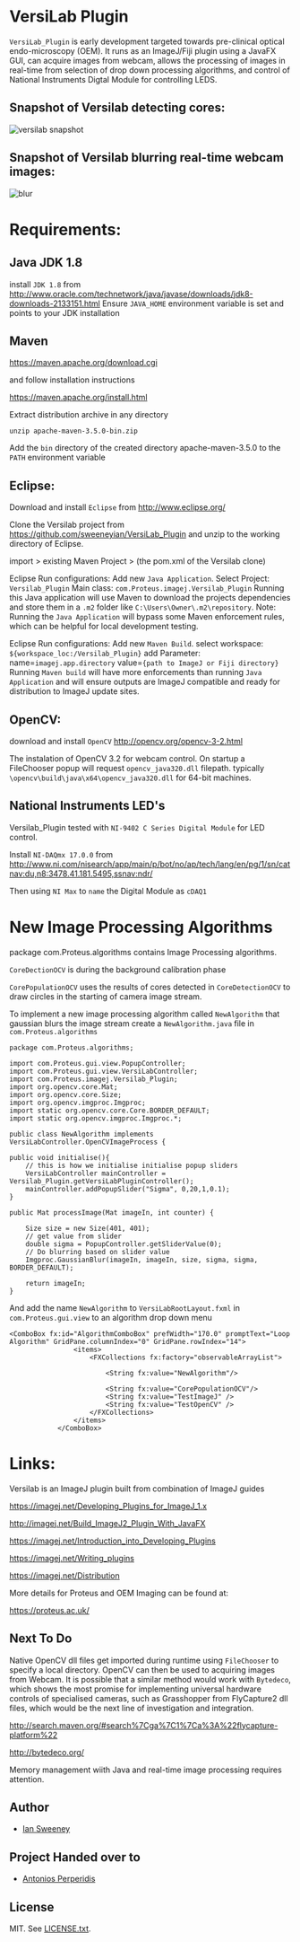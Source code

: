 # VersiLab Plugin

`VersiLab_Plugin` is early development targeted towards pre-clinical 
optical endo-microscopy (OEM). It runs as an ImageJ/Fiji plugin using a JavaFX GUI, can acquire images from webcam, allows the processing of images in real-time from selection of drop down processing algorithms, and control of National Instruments Digtal Module for controlling LEDS.

## Snapshot of Versilab detecting cores:
![versilab snapshot](https://github.com/sweeneyian/VersiLab_Plugin/blob/master/src/main/resources/versilab%20snapshot.png?raw=true)


## Snapshot of Versilab blurring real-time webcam images:
![blur](https://github.com/sweeneyian/VersiLab_Plugin/blob/master/src/main/resources/blur.png?raw=true)

# Requirements: 

## Java JDK 1.8

install `JDK 1.8` from
http://www.oracle.com/technetwork/java/javase/downloads/jdk8-downloads-2133151.html
Ensure `JAVA_HOME` environment variable is set and points to your JDK installation

## Maven

https://maven.apache.org/download.cgi

and follow installation instructions

https://maven.apache.org/install.html

Extract distribution archive in any directory

	unzip apache-maven-3.5.0-bin.zip 

Add the `bin` directory of the created directory apache-maven-3.5.0 to the `PATH` environment variable

## Eclipse:

Download and install `Eclipse` from http://www.eclipse.org/

Clone the Versilab project from https://github.com/sweeneyian/VersiLab_Plugin and unzip to the working directory of Eclipse.

import > existing Maven Project > (the pom.xml of the Versilab clone)

Eclipse Run configurations:
Add new `Java Application`. 
Select Project: `Versilab_Plugin`
Main class: `com.Proteus.imagej.Versilab_Plugin`
Running this Java application will use Maven to download the projects dependencies and store them in a `.m2` folder like `C:\Users\Owner\.m2\repository`. Note: Running the `Java Application` will bypass some Maven enforcement rules, which can be helpful for local development testing.

Eclipse Run configurations:
Add new `Maven Build`. 
select workspace: `${workspace_loc:/Versilab_Plugin}`
add Parameter: name=`imagej.app.directory` value=`{path to ImageJ or Fiji directory}`
Running `Maven build` will have more enforcements than running `Java Application` and will ensure outputs are ImageJ compatible and ready for distribution to ImageJ update sites.




## OpenCV:

download and install `OpenCV`
http://opencv.org/opencv-3-2.html


The instalation of OpenCV 3.2 for webcam control. On startup a FileChooser popup will request `opencv_java320.dll` filepath. typically `\opencv\build\java\x64\opencv_java320.dll` for 64-bit machines. 




## National Instruments LED's

Versilab_Plugin tested with `NI-9402 C Series Digital Module` for LED control. 

Install `NI-DAQmx 17.0.0` from 
http://www.ni.com/nisearch/app/main/p/bot/no/ap/tech/lang/en/pg/1/sn/catnav:du,n8:3478.41.181.5495,ssnav:ndr/

Then using `NI Max` to `name` the Digital Module as `cDAQ1` 



# New Image Processing Algorithms

package com.Proteus.algorithms contains Image Processing algorithms.

`CoreDectionOCV` is during the background calibration phase

`CorePopulationOCV` uses the results of cores detected in `CoreDetectionOCV` to draw circles in the starting of camera image stream.

To implement a new image processing algorithm called `NewAlgorithm` that gaussian  blurs the image stream create a  `NewAlgorithm.java` file in `com.Proteus.algorithms`

	
	package com.Proteus.algorithms;
	
	import com.Proteus.gui.view.PopupController;
	import com.Proteus.gui.view.VersiLabController;
	import com.Proteus.imagej.Versilab_Plugin;
	import org.opencv.core.Mat;
	import org.opencv.core.Size;
	import org.opencv.imgproc.Imgproc;
	import static org.opencv.core.Core.BORDER_DEFAULT;
	import static org.opencv.imgproc.Imgproc.*; 
	
	public class NewAlgorithm implements VersiLabController.OpenCVImageProcess {
	
	public void initialise(){
		// this is how we initialise initialise popup sliders
		VersiLabController mainController = Versilab_Plugin.getVersiLabPluginController();
		mainController.addPopupSlider("Sigma", 0,20,1,0.1);
	}
	
	public Mat processImage(Mat imageIn, int counter) {

		Size size = new Size(401, 401);
		// get value from slider
		double sigma = PopupController.getSliderValue(0); 
		// Do blurring based on slider value
		Imgproc.GaussianBlur(imageIn, imageIn, size, sigma, sigma, BORDER_DEFAULT);
			
		return imageIn;
    }

		
And add the name `NewAlgorithm` to  `VersiLabRootLayout.fxml` in `com.Proteus.gui.view` to an algorithm drop down menu

	<ComboBox fx:id="AlgorithmComboBox" prefWidth="170.0" promptText="Loop Algorithm" GridPane.columnIndex="0" GridPane.rowIndex="14">
	                <items>
	                    <FXCollections fx:factory="observableArrayList">
	                        
	                        <String fx:value="NewAlgorithm"/>
	                        
	                        <String fx:value="CorePopulationOCV"/>
	                        <String fx:value="TestImageJ" />
	                        <String fx:value="TestOpenCV" />
	                    </FXCollections>
	                </items>
	            </ComboBox>


# Links:

Versilab is an ImageJ plugin built from combination of ImageJ guides

https://imagej.net/Developing_Plugins_for_ImageJ_1.x

http://imagej.net/Build_ImageJ2_Plugin_With_JavaFX

https://imagej.net/Introduction_into_Developing_Plugins

https://imagej.net/Writing_plugins

https://imagej.net/Distribution


More details for Proteus and OEM Imaging can be found at: 

https://proteus.ac.uk/


## Next To Do

Native OpenCV dll files get imported during runtime using `FileChooser` to specify a local directory. OpenCV can then be used to acquiring images from Webcam. It is possible that a similar method would work with `Bytedeco`, which shows the most promise for implementing universal hardware controls of specialised cameras, such as Grasshopper from FlyCapture2 dll files, which would be the next line of investigation and integration.

http://search.maven.org/#search%7Cga%7C1%7Ca%3A%22flycapture-platform%22

http://bytedeco.org/


Memory management wiith Java and real-time image processing requires attention.


## Author

- [Ian Sweeney](mailto:sweeney.ian@gmail.com)


## Project Handed over to 

- [Antonios Perperidis](mailto:A.Perperidis@hw.ac.uk)


## License

MIT. See [LICENSE.txt](LICENSE.txt).